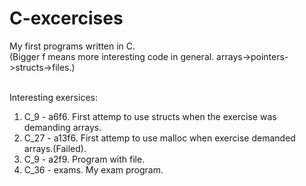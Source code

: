 # C-excercises
My first programs written in C.<br />
(Bigger f means more interesting code in general. arrays->pointers->structs->files.)
<br /><br />

Interesting exersices:<br />
1. C_9 - a6f6. First attemp to use structs when the exercise was demanding arrays.
2. C_27 - a13f6. First attemp to use malloc when exercise demanded arrays.(Failed).
3. C_9 - a2f9. Program with file.
4. C_36 - exams. My exam program.
